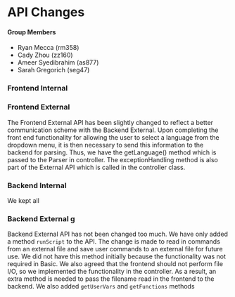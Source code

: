 # API Changes

#### Group Members
- Ryan Mecca (rm358)
- Cady Zhou (zz160)
- Ameer Syedibrahim (as877)
- Sarah Gregorich (seg47)

### Frontend Internal

### Frontend External
The Frontend External API has been slightly changed to reflect a better communication scheme with the Backend External. Upon completing the front end functionality for allowing the user to select a language from the dropdown menu, it is then necessary to send this information to the backend for parsing. Thus, we have the getLanguage() method which is passed to the Parser in controller. The exceptionHandling method is also part of the External API which is called in the controller class.

### Backend Internal
We kept all 

### Backend External g
Backend External API has not been changed too much. We have only added a method ```runScript``` to the API. The change is made to read in commands from an external file and save user commands to an external file for future use. We did not have this method initially because the functionality was not required in Basic. We also agreed that the frontend should not perform file I/O, so we implemented the functionality in the controller. As a result, an extra method is needed to pass the filename read in the frontend to the backend. We also added ```getUserVars``` and ```getFunctions``` methods 
